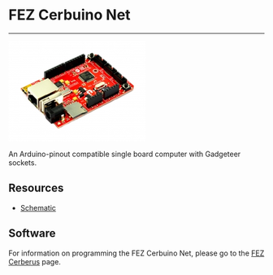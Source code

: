 # FEZ Cerbuino Net
---
![FEZ Cerbuino Net](images/fez_cerbuino_net.jpg) 

An Arduino-pinout compatible single board computer with Gadgeteer sockets.

## Resources

* [Schematic](http://files.ghielectronics.com/downloads/Schematics/FEZ/FEZ%20Cerbuino%20Net%20Schematic.pdf)

## Software

For information on programming the FEZ Cerbuino Net, please go to the [FEZ Cerberus](../gadgeteer/fez_cerberus.md) page.
